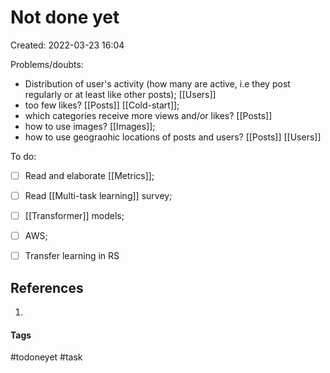 # Not done yet
Created: 2022-03-23 16:04

Problems/doubts:
- Distribution of user's activity (how many are active, i.e they post regularly or at least like other posts); [[Users]]
- too few likes? [[Posts]] [[Cold-start]];
- which categories receive more views  and/or likes? [[Posts]]
- how to use images? [[Images]];
- how to use geograohic locations of posts and users? [[Posts]]  [[Users]]

To do:
- [ ] Read and elaborate [[Metrics]]; 
- [ ] Read [[Multi-task learning]] survey;
- [ ] [[Transformer]] models;
- [ ] AWS;
- [ ] Transfer learning in RS


## References
1. 


#### Tags
#todoneyet #task
